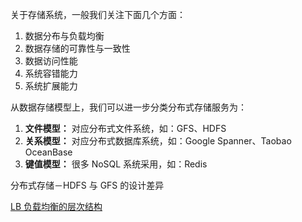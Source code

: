 





关于存储系统，一般我们关注下面几个方面：

1. 数据分布与负载均衡
2. 数据存储的可靠性与一致性
3. 数据访问性能
4. 系统容错能力
5. 系统扩展能力



从数据存储模型上，我们可以进一步分类分布式存储服务为：

1. **文件模型：** 对应分布式文件系统，如：GFS、HDFS
2. **关系模型：** 对应分布式数据库系统，如：Google Spanner、Taobao OceanBase
3. **键值模型：** 很多 NoSQL 系统采用，如：Redis



分布式存储－HDFS 与 GFS 的设计差异

[LB 负载均衡的层次结构](https://blog.csdn.net/mindfloating/article/details/51020767)







